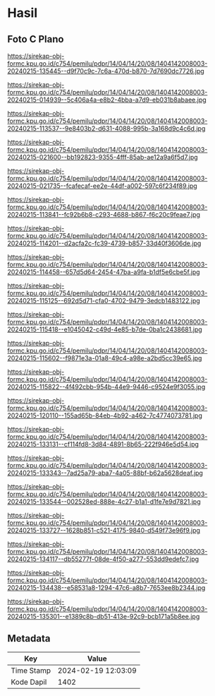 # Hasil

## Foto C Plano

https://sirekap-obj-formc.kpu.go.id/c754/pemilu/pdpr/14/04/14/20/08/1404142008003-20240215-135445--d9f70c9c-7c6a-470d-b870-7d7690dc7726.jpg

https://sirekap-obj-formc.kpu.go.id/c754/pemilu/pdpr/14/04/14/20/08/1404142008003-20240215-014939--5c406a4a-e8b2-4bba-a7d9-eb031b8abaee.jpg

https://sirekap-obj-formc.kpu.go.id/c754/pemilu/pdpr/14/04/14/20/08/1404142008003-20240215-113537--9e8403b2-d631-4088-995b-3a168d9c4c6d.jpg

https://sirekap-obj-formc.kpu.go.id/c754/pemilu/pdpr/14/04/14/20/08/1404142008003-20240215-021600--bb192823-9355-4fff-85ab-ae12a9a6f5d7.jpg

https://sirekap-obj-formc.kpu.go.id/c754/pemilu/pdpr/14/04/14/20/08/1404142008003-20240215-021735--fcafecaf-ee2e-44df-a002-597c6f234f89.jpg

https://sirekap-obj-formc.kpu.go.id/c754/pemilu/pdpr/14/04/14/20/08/1404142008003-20240215-113841--fc92b6b8-c293-4688-b867-f6c20c9feae7.jpg

https://sirekap-obj-formc.kpu.go.id/c754/pemilu/pdpr/14/04/14/20/08/1404142008003-20240215-114201--d2acfa2c-fc39-4739-b857-33d40f3606de.jpg

https://sirekap-obj-formc.kpu.go.id/c754/pemilu/pdpr/14/04/14/20/08/1404142008003-20240215-114458--657d5d64-2454-47ba-a9fa-b1df5e6cbe5f.jpg

https://sirekap-obj-formc.kpu.go.id/c754/pemilu/pdpr/14/04/14/20/08/1404142008003-20240215-115125--692d5d71-cfa0-4702-9479-3edcb1483122.jpg

https://sirekap-obj-formc.kpu.go.id/c754/pemilu/pdpr/14/04/14/20/08/1404142008003-20240215-115418--e1045042-c49d-4e85-b7de-0ba1c2438681.jpg

https://sirekap-obj-formc.kpu.go.id/c754/pemilu/pdpr/14/04/14/20/08/1404142008003-20240215-115602--f9871e3a-01a8-49c4-a98e-a2bd5cc39e65.jpg

https://sirekap-obj-formc.kpu.go.id/c754/pemilu/pdpr/14/04/14/20/08/1404142008003-20240215-115822--4f492cbb-954b-44e9-9446-c9524e9f3055.jpg

https://sirekap-obj-formc.kpu.go.id/c754/pemilu/pdpr/14/04/14/20/08/1404142008003-20240215-120110--155ad65b-84eb-4b92-a462-7c4774073781.jpg

https://sirekap-obj-formc.kpu.go.id/c754/pemilu/pdpr/14/04/14/20/08/1404142008003-20240215-133131--cf114fd8-3d84-4891-8b65-222f946e5d54.jpg

https://sirekap-obj-formc.kpu.go.id/c754/pemilu/pdpr/14/04/14/20/08/1404142008003-20240215-133343--7ad25a79-aba7-4a05-88bf-b62a5628deaf.jpg

https://sirekap-obj-formc.kpu.go.id/c754/pemilu/pdpr/14/04/14/20/08/1404142008003-20240215-133544--002528ed-888e-4c27-b1a1-d1fe7e9d7821.jpg

https://sirekap-obj-formc.kpu.go.id/c754/pemilu/pdpr/14/04/14/20/08/1404142008003-20240215-133727--1628b851-c521-4175-9840-d549f73e96f9.jpg

https://sirekap-obj-formc.kpu.go.id/c754/pemilu/pdpr/14/04/14/20/08/1404142008003-20240215-134117--db55277f-08de-4f50-a277-553dd9edefc7.jpg

https://sirekap-obj-formc.kpu.go.id/c754/pemilu/pdpr/14/04/14/20/08/1404142008003-20240215-134438--e58531a8-1294-47c6-a8b7-7653ee8b2344.jpg

https://sirekap-obj-formc.kpu.go.id/c754/pemilu/pdpr/14/04/14/20/08/1404142008003-20240215-135301--e1389c8b-db51-413e-92c9-bcb171a5b8ee.jpg


## Metadata

| Key        | Value               |
| ---------- | ------------------- |
| Time Stamp | 2024-02-19 12:03:09 |
| Kode Dapil | 1402                |



